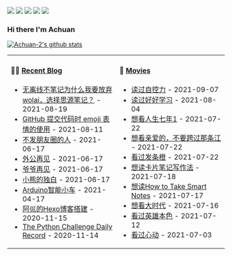 
<a title="Hits" target="_blank" href="https://github.com/Achuan-2/Achuan-2"><img src="https://hits.b3log.org/Achuan-2/Achuan-2.svg" ></a>
[![](https://img.shields.io/badge/dynamic/json?label=GitHub&suffix=%20followers&query=%24.data.totalSubs&url=https%3A%2F%2Fapi.spencerwoo.com%2Fsubstats%2F%3Fsource%3Dgithub%26queryKey%3DAchuan-2&labelColor=282c34&color=181717&logo=github&longCache=true)](https://github.com/Achuan-2)
[![](https://img.shields.io/badge/dynamic/json?labelColor=e71f19&color=040000&label=Weibo&suffix=%20followers&query=%24.data.totalSubs&url=https%3A%2F%2Fapi.spencerwoo.com%2Fsubstats%2F%3Fsource%3Dweibo%26queryKey%3D2139813304&logo=sina-weibo&longCache=true)](https://weibo.com/2139813304/profile)
[![](https://img.shields.io/badge/dynamic/json?color=0e9ece&labelColor=131010&label=Zhihu&suffix=%20followers&query=%24.data.totalSubs&url=https%3A%2F%2Fapi.spencerwoo.com%2Fsubstats%2F%3Fsource%3Dzhihu%26queryKey%3Dachuan-2&logo=zhihu&longCache=true)](https://www.zhihu.com/people/achuan-2)
[![](https://img.shields.io/badge/dynamic/json?color=00a1d6&labelColor=555555&label=Bilibili&suffix=%20followers&query=%24.data.totalSubs&url=https%3A%2F%2Fapi.spencerwoo.com%2Fsubstats%2F%3Fsource%3Dbilibili%26queryKey%3D349243695&logo=bilibili&longCache=true)](https://space.bilibili.com/349243695)

### Hi there I'm Achuan
[![Achuan-2's github stats](https://github-readme-stats.vercel.app/api?username=Achuan-2&show_icons=true)](https://github.com/anuraghazra/github-readme-stats)  
<table>
<tbody>
   <tr>
       <td  valign="top" width="50%">
          
#### 🤹‍♀️ [Recent Blog](https://achuan-2.top/)
<!-- START_SECTION:blog -->
* <a href='https://achuan-2.top/posts/f8bd.html' target='_blank'>无离线不笔记为什么我要放弃wolai，选择思源笔记？</a> - 2021-08-19
* <a href='https://achuan-2.top/posts/b8c8.html' target='_blank'>GitHub 提交代码时 emoji 表情的使用</a> - 2021-08-11
* <a href='https://achuan-2.top/posts/e98d.html' target='_blank'>不发朋友圈的人</a> - 2021-06-17
* <a href='https://achuan-2.top/posts/80a3.html' target='_blank'>外公再见</a> - 2021-06-17
* <a href='https://achuan-2.top/posts/80ed.html' target='_blank'>爷爷再见</a> - 2021-06-17
* <a href='https://achuan-2.top/posts/23b2.html' target='_blank'>小熊的独白</a> - 2021-06-17
* <a href='https://achuan-2.top/posts/17b5.html' target='_blank'>Arduino智能小车</a> - 2021-04-17
* <a href='https://achuan-2.top/posts/a881.html' target='_blank'>阿巛的Hexo博客搭建</a> - 2020-11-15
* <a href='https://achuan-2.top/posts/c134.html' target='_blank'>The Python Challenge Daily Record</a> - 2020-11-14
<!-- END_SECTION:blog -->
</td>
       <td  valign="top" width="50%">

#### 🎥 <a href="https://www.douban.com/people/sjx270992395/" target="_blank">Movies</a>

<!-- START_SECTION:douban -->
* <a href='https://book.douban.com/subject/10786473/' target='_blank'>读过自控力</a> - 2021-09-07
* <a href='https://book.douban.com/subject/26952718/' target='_blank'>读过好好学习</a> - 2021-08-04
* <a href='http://movie.douban.com/subject/2123439/' target='_blank'>想看人生七年1</a> - 2021-07-22
* <a href='http://movie.douban.com/subject/25978207/' target='_blank'>想看亲爱的，不要跨过那条江</a> - 2021-07-22
* <a href='http://movie.douban.com/subject/1292233/' target='_blank'>看过发条橙</a> - 2021-07-22
* <a href='https://book.douban.com/subject/35503571/' target='_blank'>想读卡片笔记写作法</a> - 2021-07-18
* <a href='https://book.douban.com/subject/30216624/' target='_blank'>想读How to Take Smart Notes</a> - 2021-07-17
* <a href='http://movie.douban.com/subject/1878605/' target='_blank'>想看大时代</a> - 2021-07-16
* <a href='http://movie.douban.com/subject/1297574/' target='_blank'>看过英雄本色</a> - 2021-07-12
* <a href='http://movie.douban.com/subject/1292289/' target='_blank'>看过心动</a> - 2021-07-03
<!-- END_SECTION:douban -->
</td>
        </tr>
</tbody>
</table>


